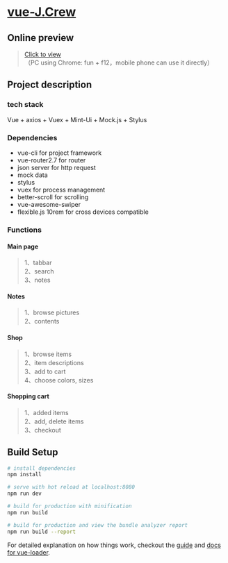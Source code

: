 # [vue-J.Crew](https://ryrj-ksj.github.io/studio/dist/index.html#/main3)


## Online preview

>[Click to view](https://ryrj-ksj.github.io/studio/dist/index.html#/main3)<br>
>   （PC using Chrome: fun + f12，mobile phone can use it directly）

## Project description
### tech stack
Vue + axios + Vuex + Mint-Ui + Mock.js + Stylus
### Dependencies
* vue-cli for project framework 
* vue-router2.7 for router
* json server for http request
* mock data
* stylus
* vuex for process management
* better-scroll for scrolling
* vue-awesome-swiper
* flexible.js 10rem for cross devices compatible
### Functions
#### Main page
> 1、tabbar<br>
> 2、search<br>
> 3、notes<br>
#### Notes
> 1、browse pictures<br>
> 2、contents<br>
#### Shop
> 1、browse items<br>
> 2、item descriptions<br>
> 3、add to cart<br>
> 4、choose colors, sizes<br>
#### Shopping cart
> 1、added items<br>
> 2、add, delete items<br>
> 3、checkout<br>

## Build Setup

``` bash
# install dependencies
npm install

# serve with hot reload at localhost:8080
npm run dev

# build for production with minification
npm run build

# build for production and view the bundle analyzer report
npm run build --report
```

For detailed explanation on how things work, checkout the [guide](http://vuejs-templates.github.io/webpack/) and [docs for vue-loader](http://vuejs.github.io/vue-loader).
